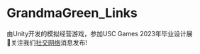 # GrandmaGreen_Links  
由Unity开发的模拟经营游戏，参加USC Games 2023年毕业设计展  
:tulip:关注我们[社交网络](https://twitter.com/grannygreengame)消息发布! 
